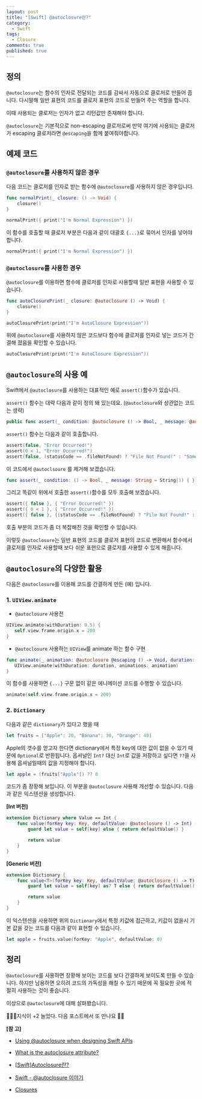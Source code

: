 ```yaml
---
layout: post
title: "[Swift] @autoclosure란?"
category:
  - Swift
tags:
  - Closure
comments: true
published: true
---
```


## 정의
`@autoclosure`는 함수의 인자로 전달되는 코드를 감싸서 자동으로 클로저로 만들어 줍니다. 
다시말해 일반 표현의 코드를 클로저 표현의 코드로 만들어 주는 역할을 합니다. 

이때 사용되는 클로저는 인자가 없고 리턴값만 존재해야 합니다. 

`@autoclosure`는 기본적으로 non-escaping 클로저로써 만약 여기에 사용되는 클로저가 escaping 클로저라면 `@escaping`을 함께 붙여줘야합니다.

## 예제 코드
### `@autoclosure`를 사용하지 않은 경우
다음 코드는 클로저를 인자로 받는 함수에 `@autoclosure`를 사용하지 않은 경우입니다.

```swift
func normalPrint(_ closure: () -> Void) {
    closure()
}

normalPrint({ print("I'm Normal Expression") })
```

이 함수를 호출할 때 클로저 부분은 다음과 같이 대괄호 `{...}`로 묶어서 인자를 넣어야 합니다.

```swift
normalPrint({ print("I'm Normal Expression") })
```

### `@autoclosure`를 사용한 경우
`@autoclosure`를 이용하면 함수에 클로저를 인자로 사용할때 일반 표현을 사용할 수 있습니다.

```swift
func autoClosurePrint(_ closure: @autoclosure () -> Void) {
    closure()
}

autoClosurePrint(print("I'm AutoClosure Expression"))
```

위에 `@autoclosure`를 사용하지 않은 코드보다 함수에 클로저를 인자로 넣는 코드가 간결해 졌음을 확인할 수 있습니다.

```swift
autoClosurePrint(print("I'm AutoClosure Expression"))
```

## `@autoclosure`의 사용 예
Swift에서 `@autoclosure`를 사용하는 대표적인 예로 `assert()`함수가 있습니다.

`assert()` 함수는 대략 다음과 같이 정의 돼 있는데요. (`@autoclosure`와 상관없는 코드는 생략)

```swift
public func assert(_ condition: @autoclosure () -> Bool, _ message: @autoclosure () -> String = String())
```

`assert()` 함수는 다음과 같이 호출합니다.

```swift
assert(false, "Error Occurred!")
assert(0 < 1, "Error Occurred!")
assert(false, (statusCode == .fileNotFound) ? "File Not Found!" : "Something going wrong!")
```

이 코드에서 `@autoclsoure` 를 제거해 보겠습니다.

```swift
func assert(_ condition: () -> Bool, _ message: String = String()) { }
```

그리고 똑같이 위에서 호출한 `assert()`함수를 모두 호출해 보겠습니다.

```swift
assert({ false }, { "Error Occurred!" })
assert({ 0 < 1 }, { "Error Occurred!" })
assert({ false }, {(statusCode == .fileNotFound) ? "File Not Found!" : "Something going wrong!"})
```

호출 부분의 코드가 좀 더 복잡해진 것을 확인할 수 있습니다.

이렇듯 `@autoclosure`는 일반 표현의 코드를 클로저 표현의 코드로 변환해서 함수에서 클로저를 인자로 사용할때 보다 쉬운 표현으로 클로저를 사용할 수 있게 해줍니다.

## `@autoclosure`의 다양한 활용

다음은 `@autoclosure`를 이용해 코드를 간결하게 만든 (예) 입니다.

### 1. `UIView.animate`
- `@autoclosure` 사용전

```swift
UIView.animate(withDuration: 0.5) {
   self.view.frame.origin.x = 200
}
```

- `@autoclosure` 사용하는 `UIView`를 animate 하는 함수 구현

```swift
func animate(_ animation: @autoclosure @escaping () -> Void, duration: TimeInterval = 0.5) {
   UIView.animate(withDuration: duration, animations: animation)
}
```

이 함수를 사용하면 `{...}` 구문 없이 같은 에니메이션 코드를 수행할 수 있습니다.

```swift
animate(self.view.frame.origin.x = 200)
```

### 2. `Dictionary`
다음과 같은 `dictionary`가 있다고 했을 때

```swift
let fruits = ["Apple": 20, "Banana": 30, "Orange": 40]
```

Apple의 갯수를 얻고자 한다면 dictionary에서 특정 key에 대한 값이 없을 수 있기 때문에 `Optional`로 반환됩니다.  옵셔널인 `Int?` 대신 `Int`로 값을 저장하고 싶다면 `??`을 사용해 옵셔널일때의 값을 지정해야 합니다.

```swift
let apple = (fruits["Apple"]) ?? 0
```

코드가 좀 장황해 보입니다. 이 부분을 `@autoclosure` 사용해 개선할 수 있습니다. 다음과 같은 익스텐션을 생성합니다.

**[Int 버전]**

```swift
extension Dictionary where Value == Int {
    func value(forKey key: Key, defaultValue: @autoclosure () -> Int) -> Int {
        guard let value = self[key] else { return defaultValue() }

        return value
    }
}
```

**[Generic 버전]**

```swift
extension Dictionary {
    func value<T>(forKey key: Key, defaultValue: @autoclosure () -> T) -> T {
        guard let value = self[key] as? T else { return defaultValue() }

        return value
    }
}
```

이 익스텐션을 사용하면 위의 `Dictionary`에서 특정 키값에 접근하고, 키값이 없을시 기본 값을 갖는 코드를 다음과 같이 표현할 수 있습니다.

```swift
let apple = fruits.value(forKey: "Apple", defaultValue: 0)
```

## 정리
`@autoclosure`를 사용하면 장황해 보이는 코드를 보다 간결하게 보이도록 만들 수 있습니다. 하지만 남용하면 오히려 코드의 가독성을 해칠 수 있기 때문에 꼭 필요한 곳에 적절히 사용하는 것이 좋습니다.

이상으로 `@autoclosure`에 대해 살펴봤습니다.

👨🏻‍💻지식이 +2 늘었다. 다음 포스트에서 또 만나요 🚀😄

**[참 고]**

- [Using @autoclosure when designing Swift APIs](https://www.swiftbysundell.com/articles/using-autoclosure-when-designing-swift-apis/)

- [What is the autoclosure attribute?](https://www.hackingwithswift.com/example-code/language/what-is-the-autoclosure-attribute)

- [[Swift]Autoclosure란?](http://minsone.github.io/mac/ios/what-is-autoclosure-in-swift)

- [Swift - @autoclosure 이야기](http://seorenn.blogspot.com/2016/04/swift-autoclosure.html)

- [Closures](https://docs.swift.org/swift-book/LanguageGuide/Closures.html)
